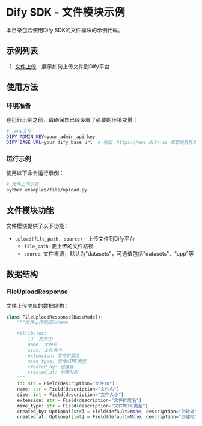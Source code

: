 # Dify SDK - 文件模块示例

本目录包含使用Dify SDK的文件模块的示例代码。

## 示例列表

1. [文件上传](./upload.py) - 展示如何上传文件到Dify平台

## 使用方法

### 环境准备

在运行示例之前，请确保您已经设置了必要的环境变量：

```bash
# .env文件
DIFY_ADMIN_KEY=your_admin_api_key
DIFY_BASE_URL=your_dify_base_url  # 例如：https://api.dify.ai 或您的自托管URL
```

### 运行示例

使用以下命令运行示例：

```bash
# 文件上传示例
python examples/file/upload.py
```

## 文件模块功能

文件模块提供了以下功能：

- `upload(file_path, source)` - 上传文件到Dify平台
  - `file_path`: 要上传的文件路径
  - `source`: 文件来源，默认为"datasets"，可选值包括"datasets"、"app"等

## 数据结构

### FileUploadResponse

文件上传响应的数据结构：

```python
class FileUploadResponse(BaseModel):
    """文件上传响应Schema

    Attributes:
        id: 文件ID
        name: 文件名
        size: 文件大小
        extension: 文件扩展名
        mime_type: 文件MIME类型
        created_by: 创建者
        created_at: 创建时间
    """
    id: str = Field(description="文件ID")
    name: str = Field(description="文件名")
    size: int = Field(description="文件大小")
    extension: str = Field(description="文件扩展名")
    mime_type: str = Field(description="文件MIME类型")
    created_by: Optional[str] = Field(default=None, description="创建者")
    created_at: Optional[int] = Field(default=None, description="创建时间")
``` 